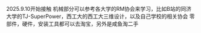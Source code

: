 2025.9.10开始接触
机械部分可以参考各大学的RM协会来学习，比如B站的同济大学的TJ-SuperPower，西工大的西工大三维设计，以及自己学校的相关协会
零部件，硬件，安装工具都可以去淘宝，另外是咸鱼淘二手
